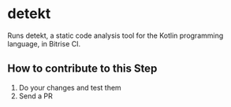 # detekt

Runs detekt, a static code analysis tool for the Kotlin programming language, in Bitrise CI.


## How to contribute to this Step

1. Do your changes and test them
2. Send a PR
